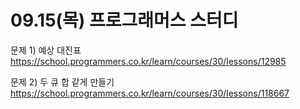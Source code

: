# 09.15(목) 프로그래머스 스터디

문제 1) 예상 대진표
https://school.programmers.co.kr/learn/courses/30/lessons/12985

문제 2) 두 큐 합 같게 만들기
https://school.programmers.co.kr/learn/courses/30/lessons/118667
